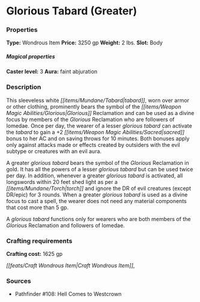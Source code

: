 ﻿---
Title: "Glorious Tabard (Greater)"
Type: "Wondrous Item"
Price: "3250 gp"
Weight: "2 lbs."
Slot: "Body"
Caster level: "3"
Aura: "faint abjuration"
Description: |
  "This sleeveless white tabard, worn over armor or other clothing, prominently bears the symbol of the Glorious Reclamation and can be used as a divine focus by members of the Glorious Reclamation who are followers of Iomedae. Once per day, the wearer of a _lesser glorious tabard_ can activate the tabard to gain a +2 sacred bonus to her AC and on saving throws for 10 minutes. Both bonuses apply only against attacks made or effects created by outsiders with the evil subtype or creatures with an evil aura.
  A _greater glorious tabard_ bears the symbol of the Glorious Reclamation in gold. It has all the powers of a _lesser glorious tabard_ but can be used twice per day. In addition, whenever a _greater glorious tabard_ is activated, all longswords within 20 feet shed light as per a torch and ignore the DR of evil creatures (except DR/epic) for 3 rounds. When a _greater glorious tabard_ is used as a divine focus to cast a spell, the wearer does not need any material components that cost more than 5 gp.
  A _glorious tabard_ functions only for wearers who are both members of the Glorious Reclamation and followers of Iomedae."
Crafting cost: "1625 gp"
Sources: "['Pathfinder #108: Hell Comes to Westcrown']"
---

# Glorious Tabard (Greater)

### Properties

**Type:** Wondrous Item **Price:** 3250 gp **Weight:** 2 lbs. **Slot:** Body

##### Magical properties

**Caster level:** 3 **Aura:** faint abjuration

### Description

This sleeveless white _[[items/Mundane/Tabard|tabard]]_, worn over armor or other clothing, prominently bears the symbol of the _[[items/Weapon Magic Abilities/Glorious|Glorious]]_ Reclamation and can be used as a divine focus by members of the _Glorious_ Reclamation who are followers of Iomedae. Once per day, the wearer of a lesser _glorious_ _tabard_ can activate the _tabard_ to gain a +2 _[[items/Weapon Magic Abilities/Sacred|sacred]]_ bonus to her AC and on saving throws for 10 minutes. Both bonuses apply only against attacks made or effects created by outsiders with the evil subtype or creatures with an evil aura.

A greater _glorious_ _tabard_ bears the symbol of the _Glorious_ Reclamation in gold. It has all the powers of a lesser _glorious_ _tabard_ but can be used twice per day. In addition, whenever a greater _glorious_ _tabard_ is activated, all longswords within 20 feet shed light as per a _[[items/Mundane/Torch|torch]]_ and ignore the DR of evil creatures (except DR/epic) for 3 rounds. When a greater _glorious_ _tabard_ is used as a divine focus to cast a spell, the wearer does not need any material components that cost more than 5 gp.

A _glorious_ _tabard_ functions only for wearers who are both members of the _Glorious_ Reclamation and followers of Iomedae.

### Crafting requirements

**Crafting cost:** 1625 gp

_[[feats/Craft Wondrous Item|Craft Wondrous Item]]_,

### Sources

* Pathfinder #108: Hell Comes to Westcrown